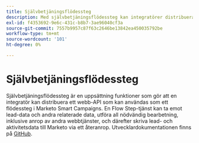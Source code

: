 ```yaml
---
title: Självbetjäningsflödessteg
description: Med självbetjäningsflödessteg kan integratörer distribuera webb-API:er som Marketo Flow Steps för att bearbeta lead-data, samtalstjänster samt skriva lead- och aktivitetsdata tillbaka
exl-id: f4353692-9e6c-431c-b8b7-3ae96040cf3a
source-git-commit: 7557b9957c87f63c2646be13842ea450035792be
workflow-type: tm+mt
source-wordcount: '101'
ht-degree: 0%

---
```


# Självbetjäningsflödessteg

Självbetjäningsflödessteg är en uppsättning funktioner som gör att en integratör kan distribuera ett webb-API som kan användas som ett flödessteg i Marketo Smart Campaigns. En Flow Step-tjänst kan ta emot lead-data och andra relaterade data, utföra all nödvändig bearbetning, inklusive anrop av andra webbtjänster, och därefter skriva lead- och aktivitetsdata till Marketo via ett återanrop. Utvecklardokumentationen finns på [GitHub](https://github.com/adobe/Marketo-SSFS-Service-Provider-Interface).
